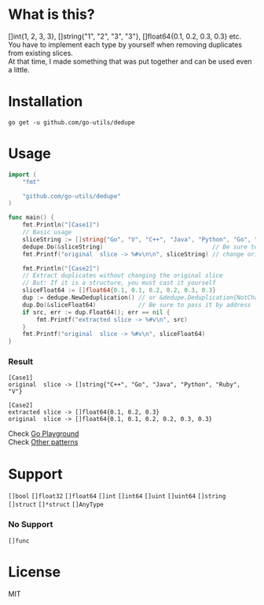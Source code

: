 # What is this?
[]int{1, 2, 3, 3}, []string{"1", "2", "3", "3"}, []float64{0.1, 0.2, 0.3, 0.3} etc.   
You have to implement each type by yourself when removing duplicates from existing slices.  
At that time, I made something that was put together and can be used even a little.

# Installation
```commandline
go get -u github.com/go-utils/dedupe
```

# Usage
```go
import (
    "fmt"

    "github.com/go-utils/dedupe"
)

func main() {
    fmt.Println("[Case1]")
    // Basic usage
    sliceString := []string{"Go", "V", "C++", "Java", "Python", "Go", "Ruby", "C++", "Go", "V"}
    dedupe.Do(&sliceString)                               // Be sure to pass it by address
    fmt.Printf("original  slice -> %#v\n\n", sliceString) // change original slice

    fmt.Println("[Case2]")
    // Extract duplicates without changing the original slice
    // But: If it is a structure, you must cast it yourself
    sliceFloat64 := []float64{0.1, 0.1, 0.2, 0.2, 0.3, 0.3}
    dup := dedupe.NewDeduplication() // or &dedupe.Deduplication{NotChange: true}
    dup.Do(&sliceFloat64)            // Be sure to pass it by address
    if src, err := dup.Float64(); err == nil {
        fmt.Printf("extracted slice -> %#v\n", src)
    }
    fmt.Printf("original  slice -> %#v\n", sliceFloat64)
}
```

### Result
```
[Case1]
original  slice -> []string{"C++", "Go", "Java", "Python", "Ruby", "V"}

[Case2]
extracted slice -> []float64{0.1, 0.2, 0.3}
original  slice -> []float64{0.1, 0.1, 0.2, 0.2, 0.3, 0.3}
```
Check [Go Playground](https://play.golang.org/p/QEUKQciGp4J)  
Check [Other patterns](https://github.com/go-utils/dedupe/blob/master/example/main.go)

# Support
`[]bool` `[]float32` `[]float64` `[]int` `[]int64` `[]uint` `[]uint64` `[]string`  
`[]struct` `[]*struct` `[]AnyType`

### No Support
`[]func`

# License
MIT

